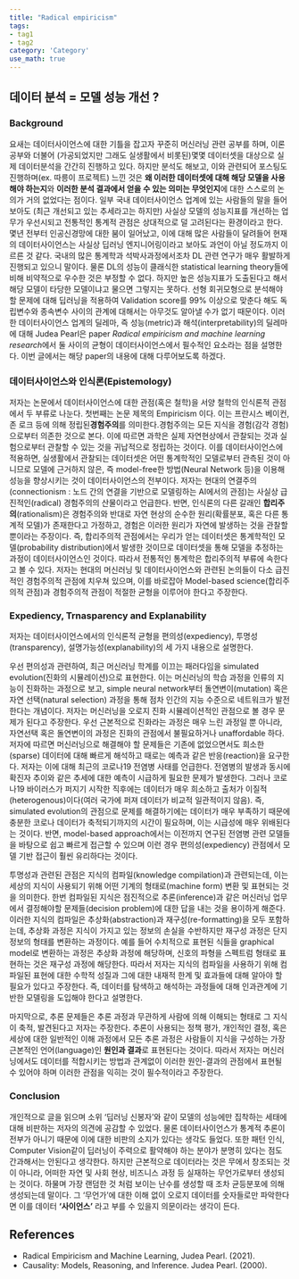 ```yaml
---
title: "Radical empiricism"
tags:
- tag1
- tag2
category: 'Category'
use_math: true
---
```

## 데이터 분석 = 모델 성능 개선 ?
### Background

요새는 데이터사이언스에 대한 기틀을 잡고자 꾸준히 머신러닝 관련 공부를 하며, 이론 공부와 더불어 (가공되었지만 그래도 실생활에서 비롯된)몇몇 데이터셋을 대상으로 실제 데이터분석을 간간히 진행하고 있다. 하지만 분석도 해보고, 이와 관련되어 포스팅도 진행하며(ex. 따릉이 프로젝트) 느낀 것은 **왜 이러한 데이터셋에 대해 해당 모델을 사용해야 하는지**와 **이러한 분석 결과에서 얻을 수 있는 의미는 무엇인지**에 대한 스스로의 논의가 거의 없었다는 점이다. 일부 국내 데이터사이언스 업계에 있는 사람들의 말을 들어보아도 (최근 개선되고 있는 추세라고는 하지만) 사실상 모델의 성능지표를 개선하는 업무가 우선시되고 전통적인 통계적 관점은 상대적으로 덜 고려된다는 환경이라고 한다.
몇년 전부터 인공신경망에 대한 붐이 일어났고, 이에 대해 많은 사람들이 달려들어 현재의 데이터사이언스는 사실상 딥러닝 엔지니어링이라고 보아도 과언이 아닐 정도까지 이르른 것 같다. 국내의 많은 통계학과 석박사과정에서조차 DL 관련 연구가 매우 활발하게 진행되고 있으니 말이다. 물론 DL의 성능이 클래식한 statistical learning theory들에 비해 비약적으로 우수한 것은 부정할 수 없다. 하지만 높은 성능지표가 도출된다고 해서 해당 모델이 타당한 모델이냐고 물으면 그렇지는 못하다. 선형 회귀모형으로 분석해야 할 문제에 대해 딥러닝을 적용하여 Validation score를 99% 이상으로 맞춘다 해도 독립변수와 종속변수 사이의 관계에 대해서는 아무것도 알아낼 수가 없기 때문이다.
이러한 데이터사이언스 업계의 딜레마, 즉 성능(metric)과 해석(interpretability)의 딜레마에 대해 Judea Pearl은 paper *Radical empiricism and machine learning research*에서 둘 사이의 균형이 데이터사이언스에서 필수적인 요소라는 점을 설명한다. 이번 글에서는 해당 paper의 내용에 대해 다루어보도록 하겠다.

### 데이터사이언스와 인식론(Epistemology)
저자는 논문에서 데이터사이언스에 대한 관점(혹은 철학)을 서양 철학의 인식론적 관점에서 두 부류로 나눈다. 첫번째는 논문 제목의 Empiricism 이다. 이는 프란시스 베이컨, 존 로크 등에 의해 정립된**경험주의**를 의미한다.경험주의는 모든 지식을 경험(감각 경험)으로부터 의존한 것으로 본다. 이에 따르면 과학은 실제 자연현상에서 관찰되는 것과 실험으로부터 관찰할 수 있는 것을 귀납적으로 정립하는 것이다. 이를 데이터사이언스에 적용하면, 실생활에서 관찰되는 데이터셋은 어떤 통계학적인 모델로부터 관측된 것이 아니므로 모델에 근거하지 않은, 즉 model-free한 방법(Neural Network 등)을 이용해 성능을 향상시키는 것이 데이터사이언스의 전부이다. 저자는 현대의 연결주의(connectionism : 노드 간의 연결을 기반으로 모델링하는 AI에서의 관점)는 사실상 급진적인(radical) 경험주의의 산물이라고 언급한다.
반면, 인식론의 다른 갈래인 **합리주의**(rationalism)은 경험주의와 반대로 자연 현상의 순수한 원리(확률분포, 혹은 다른 통계적 모델)가 존재한다고 가정하고, 경험은 이러한 원리가 자연에 발생하는 것을 관찰할 뿐이라는 주장이다. 즉, 합리주의적 관점에서는 우리가 얻는 데이터셋은 통계학적인 모델(probability distribution)에서 발생한 것이므로 데이터셋을 통해 모델을 추정하는 과정이 데이터사이언스인 것이다. 따라서 전통적인 통계학은 합리주의적 부류에 속한다고 볼 수 있다.
저자는 현대의 머신러닝 및 데이터사이언스와 관련된 논의들이 다소 급진적인 경험주의적 관점에 치우쳐 있으며, 이를 바로잡아 Model-based science(합리주의적 관점)과 경험주의적 관점이 적절한 균형을 이루어야 한다고 주장한다.

### Expediency, Trnasparency and Explanability
저자는 데이터사이언스에서의 인식론적 균형을 편의성(expediency), 투명성(transparency), 설명가능성(explanability)의 세 가지 내용으로 설명한다.

우선 편의성과 관련하여, 최근 머신러닝 학계를 이끄는 패러다임을 simulated evolution(진화의 시뮬레이션)으로 표현한다. 이는 머신러닝의 학습 과정을 인류의 지능이 진화하는 과정으로 보고, simple neural network부터 돌연변이(mutation) 혹은 자연 선택(natural selection) 과정을 통해 점차 인간의 지능 수준으로 네트워크가 발전한다는 개념이다. 저자는 머신러닝을 오로지 진화 시뮬레이션적인 관점으로 볼 경우 문제가 된다고 주장한다. 우선 근본적으로 진화라는 과정은 매우 느린 과정일 뿐 아니라, 자연선택 혹은 돌연변이의 과정은 진화의 관점에서 불필요하거나 unaffordable 하다.
저자에 따르면 머신러닝으로 해결해야 할 문제들은 기존에 없었으면서도 희소한(sparse) 데이터에 대해 빠르게 해석하고 때로는 예측과 같은 반응(reaction)을 요구한다. 저자는 이에 대해 최근의 코로나19 전염병 사태를 언급한다. 전염병의 발생과 동시에 확진자 추이와 같은 추세에 대한 예측이 시급하게 필요한 문제가 발생한다. 그러나 코로나19 바이러스가 퍼지기 시작한 직후에는 데이터가 매우 희소하고 출처가 이질적(heterogenous)이다(여러 국가에 퍼져 데이터가 비교적 일관적이지 않음). 즉, simulated evolution의 관점으로 문제를 해결하기에는 데이터가 매우 부족하기 때문에 충분한 코로나 데이터가 축적되기까지의 시간이 필요하며, 이는 시급성에 매우 위배된다는 것이다. 반면, model-based approach에서는 이전까지 연구된 전염병 관련 모델들을 바탕으로 쉽고 빠르게 접근할 수 있으며 이런 경우 편의성(expediency) 관점에서 모델 기반 접근이 훨씬 유리하다는 것이다.

투명성과 관련된 관점은 지식의 컴파일(knowledge compilation)과 관련되는데, 이는 세상의 지식이 사용되기 위해 어떤 기계의 형태로(machine form) 변환 및 표현되는 것을 의미한다. 한번 컴파일된 지식은 점진적으로 추론(inference)과 같은 머신러닝 업무에서 결정해야할 문제들(decision problem)에 대한 답을 내는 것을 용이하게 해준다. 이러한 지식의 컴파일은 추상화(abstraction)과 재구성(re-formatting)을 모두 포함하는데, 추상화 과정은 지식이 가지고 있는 정보의 손실을 수반하지만 재구성 과정은 단지 정보의 형태를 변환하는 과정이다. 예를 들어 수치적으로 표현된 식들을 graphical model로 변환하는 과정은 추상화 과정에 해당하며, 신호의 파형을 스펙트럼 형태로 표현하는 것은 재구성 과정에 해당한다. 따라서 저자는   지식의 컴파일을 사용하기 위해 컴파일된 표현에 대한 수학적 성질과 그에 대한 내재적 한계 및 효과들에 대해 알아야 할 필요가 있다고 주장한다. 즉, 데이터를 탐색하고 해석하는 과정들에 대해 인과관계에 기반한 모델링을 도입해야 한다고 설명한다.

마지막으로, 추론 문제들은 추론 과정과 무관하게 사람에 의해 이해되는 형태로 그 지식이 축적, 발견된다고 저자는 주장한다. 추론이 사용되는 정책 평가, 개인적인 결정, 혹은 세상에 대한 일반적인 이해 과정에서 모든 추론 과정은 사람들이 지식을 구성하는 가장 근본적인 언어(language)인 **원인과 결과**로 표현된다는 것이다. 따라서 저자는 머신러닝에서도 데이터를 적합시키는 방법과 관계없이 이러한 원인-결과의 관점에서 표현될 수 있어야 하며 이러한 관점을 익히는 것이 필수적이라고 주장한다.

### Conclusion
개인적으로 글을 읽으며 소위 ‘딥러닝 신봉자’와 같이 모델의 성능에만 집착하는 세태에 대해 비판하는 저자의 의견에 공감할 수 있었다. 물론 데이터사이언스가 통계적 추론이 전부가 아니기 때문에 이에 대한 비판의 소지가 있다는 생각도 들었다. 또한 패턴 인식, Computer Vision같이 딥러닝이 주력으로 활약해야 하는 분야가 분명히 있다는 점도 간과해서는 안된다고 생각한다. 하지만 근본적으로 데이터라는 것은 무에서 창조되는 것이 아니라, 어떠한 자연 및 사회 현상, 비즈니스 과정 등 실재하는 무언가로부터 생성되는 것이다. 하물며 가장 랜덤한 것 처럼 보이는 난수를 생성할 때 조차 균등분포에 의해 생성되는데 말이다. 
그 ‘무언가’에 대한 이해 없이 오로지 데이터를 숫자들로만 파악한다면 이를 데이터 **‘사이언스’** 라고 부를 수 있을지 의문이라는 생각이 든다.

## References
- Radical Empiricism and Machine Learning, Judea Pearl. (2021).
- Causality: Models, Reasoning, and Inference. Judea Pearl. (2000).



